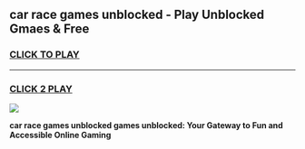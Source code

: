 
## car race games unblocked - Play Unblocked Gmaes & Free
<h3>
<a href="https://news.freeplayer.one?title=car_race_games_unblocked&ref=23F">CLICK TO PLAY</a></h3>
<hr>

<h3>
<a href="https://news.freeplayer.one?title=car_race_games_unblocked&ref=23F">CLICK 2 PLAY</a>
  
</h3>

<a href="https://news.freeplayer.one?title=car_race_games_unblocked&ref=23F/"><img src="https://clearcache.store/games.png"></a>


**car race games unblocked games unblocked: Your Gateway to Fun and Accessible Online Gaming**
